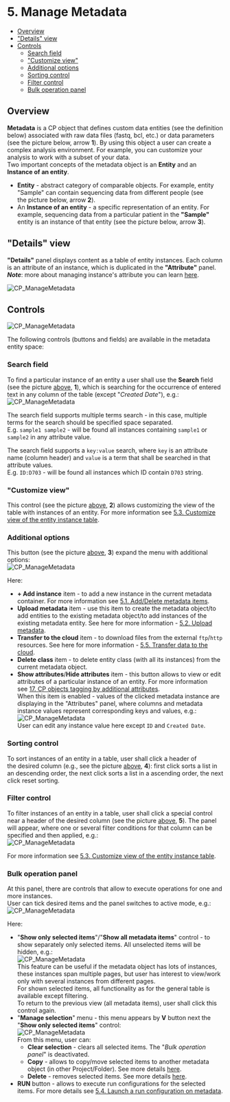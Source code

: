 # 5. Manage Metadata

- [Overview](#overview)
- ["Details" view](#details-view)
- [Controls](#controls)
    - [Search field](#search-field)
    - ["Customize view"](#customize-view)
    - [Additional options](#additional-options)
    - [Sorting control](#sorting-control)
    - [Filter control](#filter-control)
    - [Bulk operation panel](#bulk-operation-panel)

## Overview

**Metadata** is a CP object that defines custom data entities (see the definition below) associated with raw data files (fastq, bcl, etc.) or data parameters (see the picture below, arrow **1**). By using this object a user can create a complex analysis environment. For example, you can customize your analysis to work with a subset of your data.  
Two important concepts of the metadata object is an **Entity** and an **Instance of an entity**.

- **Entity** - abstract category of comparable objects. For example, entity "Sample" can contain sequencing data from different people (see the picture below, arrow **2**).
- An **Instance of an entity** - a specific representation of an entity. For example, sequencing data from a particular patient in the **"Sample"** entity is an instance of that entity (see the picture below, arrow **3**).

## "Details" view

**"Details"** panel displays content as a table of entity instances. Each column is an attribute of an instance, which is duplicated in the **"Attribute"** panel.  
**_Note_**: more about managing instance's attribute you can learn [here](5.1._Add_Delete_metadata_items.md).

![CP_ManageMetadata](attachments/ManageMetadata_1.png)

## Controls

![CP_ManageMetadata](attachments/ManageMetadata_2.png)

The following controls (buttons and fields) are available in the metadata entity space:

### Search field

To find a particular instance of an entity a user shall use the **Search** field (see the picture [above](#controls), **1**), which is searching for the occurrence of entered text in any column of the table (except "_Created Date_"), e.g.:  
    ![CP_ManageMetadata](attachments/ManageMetadata_4.png)

The search field supports multiple terms search - in this case, multiple terms for the search should be specified space separated.  
E.g. `sample1 sample2` - will be found all instances containing `sample1` or `sample2` in any attribute value.

The search field supports a `key:value` search, where `key` is an attribute name (column header) and `value` is a term that shall be searched in that attribute values.  
E.g. `ID:D703` - will be found all instances which ID contain `D703` string.

### "Customize view"

This control (see the picture [above](#controls), **2**) allows customizing the view of the table with instances of an entity. For more information see [5.3. Customize view of the entity instance table](5.3._Customize_view_of_the_entity_instance_table.md#change-attributes-view).

### Additional options

This button (see the picture [above](#controls), **3**) expand the menu with additional options:  
    ![CP_ManageMetadata](attachments/ManageMetadata_5.png)

Here:

- **+ Add instance** item - to add a new instance in the current metadata container. For more information see [5.1. Add/Delete metadata items](5.1._Add_Delete_metadata_items.md#add-metadata-item).
- **Upload metadata** item - use this item to create the metadata object/to add entities to the existing metadata object/to add instances of the existing metadata entity. See here for more information - [5.2. Upload metadata](5.2._Upload_metadata.md).
- **Transfer to the cloud** item - to download files from the external `ftp`/`http` resources. See here for more information - [5.5. Transfer data to the cloud](5.5._Download_data_from_external_resources_to_the_cloud_data_storage.md).
- **Delete class** item - to delete entity class (with all its instances) from the current metadata object.
- **Show attributes**/**Hide attributes** item - this button allows to view or edit attributes of a particular instance of an entity. For more information see [17. CP objects tagging by additional attributes](../17_Tagging_by_attributes/17._CP_objects_tagging_by_additional_attributes.md).  
When this item is enabled - values of the clicked metadata instance are displaying in the "Attributes" panel, where columns and metadata instance values represent corresponding keys and values, e.g.:  
    ![CP_ManageMetadata](attachments/ManageMetadata_6.png)  
    User can edit any instance value here except `ID` and `Created Date`.

### Sorting control

To sort instances of an entity in a table, user shall click a header of the desired column (e.g., see the picture [above](#controls), **4**): first click sorts a list in an descending order, the next click sorts a list in a ascending order, the next click reset sorting.

### Filter control

To filter instances of an entity in a table, user shall click a special control near a header of the desired column (see the picture [above](#controls), **5**). The panel will appear, where one or several filter conditions for that column can be specified and then applied, e.g.:  
    ![CP_ManageMetadata](attachments/ManageMetadata_7.png)

For more information see [5.3. Customize view of the entity instance table](5.3._Customize_view_of_the_entity_instance_table.md#filter-instances).

### Bulk operation panel

At this panel, there are controls that allow to execute operations for one and more instances.  
User can tick desired items and the panel switches to active mode, e.g.:  
    ![CP_ManageMetadata](attachments/ManageMetadata_8.png)

Here:

- "**Show only selected items**"/"**Show all metadata items**" control - to show separately only selected items. All unselected items will be hidden, e.g.:  
    ![CP_ManageMetadata](attachments/ManageMetadata_3.png)  
    This feature can be useful if the metadata object has lots of instances, these instances span multiple pages, but user has interest to view/work only with several instances from different pages.  
    For shown selected items, all functionality as for the general table is available except filtering.  
    To return to the previous view (all metadata items), user shall click this control again.
- "**Manage selection**" menu - this menu appears by **V** button next the "**Show only selected items**" control:  
    ![CP_ManageMetadata](attachments/ManageMetadata_9.png)  
    From this menu, user can:  
    - **Clear selection** - clears all selected items. The "_Bulk operation panel_" is deactivated.
    - **Copy** - allows to copy/move selected items to another metadata object (in other Project/Folder). See more details [here](5.1._Add_Delete_metadata_items.md#copymove-metadata-items).
    - **Delete** - removes selected items. See more details [here](5.1._Add_Delete_metadata_items.md#delete-metadata-item).
- **RUN** button - allows to execute run configurations for the selected items. For more details see [5.4. Launch a run configuration on metadata](5.4._Launch_a_run_configuration_on_metadata.md).
